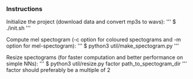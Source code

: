 ### Instructions

Initialize the project (download data and convert mp3s to wavs):
'''
$ ./init.sh
'''

Compute mel spectogram (-c option for coloured spectograms and -m option for mel-spectogram):
'''
$ python3 util/make_spectogram.py
'''

Resize spectograms (for faster computation and better performance on simple NNs):
'''
$ python3 util/resize.py factor path_to_spectogram_dir
'''
factor should preferably be a multiple of 2
